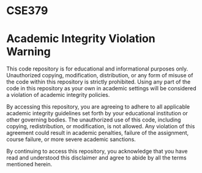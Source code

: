 # CSE379
# Academic Integrity Violation Warning
This code repository is for educational and informational purposes only. Unauthorized copying, modification, distribution, or any form of misuse of the code within this repository is strictly prohibited. Using any part of the code in this repository as your own in academic settings will be considered a violation of academic integrity policies.

By accessing this repository, you are agreeing to adhere to all applicable academic integrity guidelines set forth by your educational institution or other governing bodies. The unauthorized use of this code, including copying, redistribution, or modification, is not allowed. Any violation of this agreement could result in academic penalties, failure of the assignment, course failure, or more severe academic sanctions.

By continuing to access this repository, you acknowledge that you have read and understood this disclaimer and agree to abide by all the terms mentioned herein.
